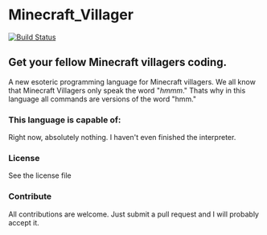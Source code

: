 # Minecraft_Villager
[![Build Status](https://travis-ci.org/wasd424/Minecraft_Villager.svg?branch=master)](https://travis-ci.org/wasd424/Minecraft_Villager)
## Get your fellow Minecraft villagers coding.
A new esoteric programming language for Minecraft villagers. We all know that Minecraft Villagers only speak the word "_hmmm_." Thats why in this language all commands are versions of the word "hmm."

### This language is capable of:
Right now, absolutely nothing. I haven't even finished the interpreter.

### License
See the license file

### Contribute
All contributions are welcome. Just submit a pull request and I will probably accept it.
